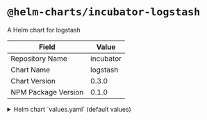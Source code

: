 # `@helm-charts/incubator-logstash`

A Helm chart for logstash

| Field               | Value     |
| ------------------- | --------- |
| Repository Name     | incubator |
| Chart Name          | logstash  |
| Chart Version       | 0.3.0     |
| NPM Package Version | 0.1.0     |

<details>

<summary>Helm chart `values.yaml` (default values)</summary>

```yaml
# Default values for logstash.
# This is a YAML-formatted file.
# Declare variables to be passed into your templates.
replicaCount: 1
image:
  repository: docker.elastic.co/logstash/logstash-oss
  tag: 6.0.0
  pullPolicy: IfNotPresent
service:
  type: NodePort
  internalPort: 1514
  ports:
    - name: 'syslog-tcp'
      protocol: TCP
      containerPort: 1514
    - name: 'syslog-udp'
      protocol: UDP
      containerPort: 1514
    - name: 'filebeat-tcp'
      protocol: TCP
      containerPort: 5044

ingress:
  enabled: false
  # Used to create an Ingress and Service record.
  # hosts:
  #   - name: "logstash-udp.local"
  #     protocol: UDP
  #     serviceName: logstash-udp
  #     servicePort: 514
  annotations:
    # kubernetes.io/ingress.class: nginx
    # kubernetes.io/tls-acme: "true"
  tls:
    # Secrets must be manually created in the namespace.
    # - secretName: chart-example-tls
    #   hosts:
    #     - chart-example.local
resources:
  {}
  # We usually recommend not to specify default resources and to leave this as a conscious
  # choice for the user. This also increases chances charts run on environments with little
  # resources, such as Minikube. If you do want to specify resources, uncomment the following
  # lines, adjust them as necessary, and remove the curly braces after 'resources:'.
  # limits:
  #  cpu: 100m
  #  memory: 128Mi
  # requests:
  #  cpu: 100m
  #  memory: 128Mi

elasticsearch:
  host: 'elasticsearch-client.default.svc.cluster.local'
  port: 9200

# patterns for filters
# each element will be turned into it's own pattern file
patterns:
  # testpattern: |-
  #     TESTING {"foo":.*}$

inputs:
  main: |-
    input {
      tcp {
        port => "${SYSLOG_PORT}"
        type => syslog
      }
      udp {
        port => 1514
        type => syslog
      }
      beats {
        port => 5044
      }
    }

filters:
  # main: |-
  #   filter {
  #   }

outputs:
  main: |-
    output {
      elasticsearch {
        hosts => ["${ELASTICSEARCH_HOST}:${ELASTICSEARCH_PORT}"]
      }
    }
```

</details>

